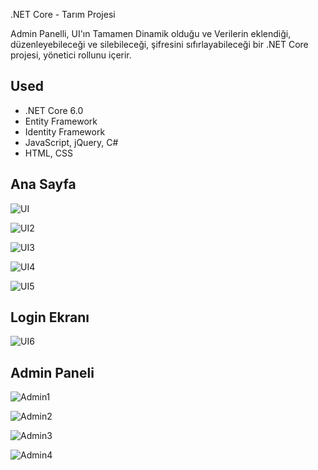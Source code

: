 <a name="readme-top"></a>
 .NET Core - Tarım Projesi 

Admin Panelli, UI'ın Tamamen Dinamik olduğu ve
Verilerin eklendiği, düzenleyebileceği ve silebileceği, şifresini sıfırlayabileceği bir .NET Core  projesi, yönetici rollunu içerir. 







## Used

- .NET Core 6.0
- Entity Framework
- Identity Framework
- JavaScript, jQuery, C#
- HTML, CSS


## Ana Sayfa
![UI](https://github.com/burakkertn/tarim_proje/assets/99614754/59137291-8d18-4ce1-9b82-fc6f4ad5d52c)

![UI2](https://github.com/burakkertn/tarim_proje/assets/99614754/c0e22132-6cdc-4cca-9ee8-19548c0597ba)

![UI3](https://github.com/burakkertn/tarim_proje/assets/99614754/04e89691-4a86-4fd6-9a77-79e4b4b718f1)

![UI4](https://github.com/burakkertn/tarim_proje/assets/99614754/1729de59-667d-4c27-96dd-9b55bcc74ed9)

![UI5](https://github.com/burakkertn/tarim_proje/assets/99614754/a12e0aef-fce1-49a5-ae1e-0551a0ccb94d)

## Login Ekranı

![UI6](https://github.com/burakkertn/tarim_proje/assets/99614754/0ccbc230-502e-4148-a558-e404ba7d6a57)


## Admin Paneli

![Admin1](https://github.com/burakkertn/tarim_proje/assets/99614754/b916695a-fe1f-425f-a79e-c19a49a28b14)

![Admin2](https://github.com/burakkertn/tarim_proje/assets/99614754/87eea94c-6f1c-48af-b125-5e6e235b9c2e)

![Admin3](https://github.com/burakkertn/tarim_proje/assets/99614754/0a4ab128-4f2c-46f4-bcf9-5b97fccfec61)

![Admin4](https://github.com/burakkertn/tarim_proje/assets/99614754/f7054cde-49d7-4c3d-be67-e954138ec002)










